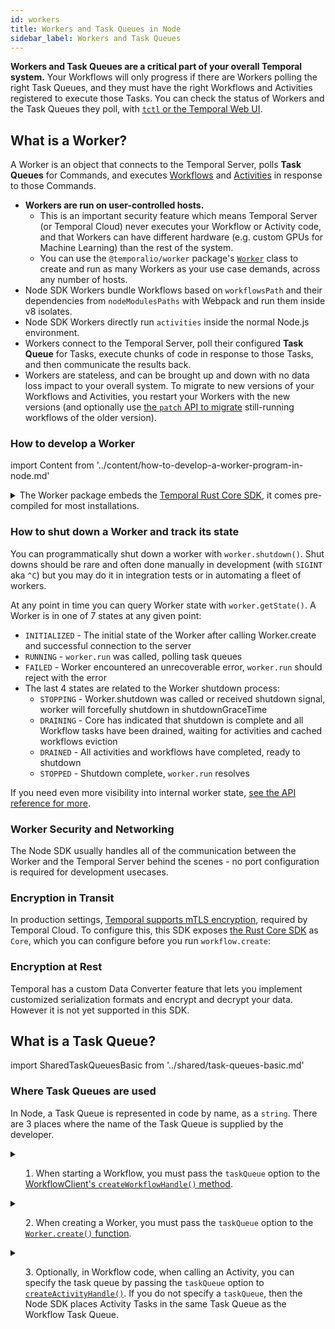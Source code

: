 ```yaml
---
id: workers
title: Workers and Task Queues in Node
sidebar_label: Workers and Task Queues
---
```


**Workers and Task Queues are a critical part of your overall Temporal system.**
Your Workflows will only progress if there are Workers polling the right Task Queues, and they must have the right Workflows and Activities registered to execute those Tasks.
You can check the status of Workers and the Task Queues they poll, with [`tctl` or the Temporal Web UI](/docs/system-tools/introduction).

## What is a Worker?

A Worker is an object that connects to the Temporal Server, polls **Task Queues** for Commands, and executes [Workflows](/docs/node/workflows) and [Activities](/docs/node/activities) in response to those Commands.

- **Workers are run on user-controlled hosts.**
  - This is an important security feature which means Temporal Server (or Temporal Cloud) never executes your Workflow or Activity code, and that Workers can have different hardware (e.g. custom GPUs for Machine Learning) than the rest of the system.
  - You can use the `@temporalio/worker` package's [`Worker`](https://nodejs.temporal.io/api/classes/worker.Worker) class to create and run as many Workers as your use case demands, across any number of hosts.
- Node SDK Workers bundle Workflows based on `workflowsPath` and their dependencies from `nodeModulesPaths` with Webpack and run them inside v8 isolates.
- Node SDK Workers directly run `activities` inside the normal Node.js environment.
- Workers connect to the Temporal Server, poll their configured **Task Queue** for Tasks, execute chunks of code in response to those Tasks, and then communicate the results back.
- Workers are stateless, and can be brought up and down with no data loss impact to your overall system.
  To migrate to new versions of your Workflows and Activities, you restart your Workers with the new versions (and optionally use [the `patch` API to migrate](/docs/node/versioning) still-running workflows of the older version).

### How to develop a Worker

import Content from '../content/how-to-develop-a-worker-program-in-node.md'

<Content />

<details>
<summary>
The Worker package embeds the <a href="https://github.com/temporalio/sdk-core">Temporal Rust Core SDK</a>, it comes pre-compiled for most installations.
</summary>

We've provided pre-compiled binaries for:

- Mac with an Intel chip: `x86_64-apple-darwin`
- Mac with an Apple chip: `aarch64-apple-darwin`
- Linux with x86_64 architecture: `x86_64-unknown-linux-gnu`
- Windows with x86_64 architecture: `x86_64-pc-windows-gnu` (Windows is not yet supported but it is a [priority for us](https://github.com/temporalio/sdk-node/issues/12)).

If you need to compile the Worker yourself, set up the Rust toolchain by following the instructions [here](https://rustup.rs/).

</details>

### How to shut down a Worker and track its state

You can programmatically shut down a worker with `worker.shutdown()`.
Shut downs should be rare and often done manually in development (with `SIGINT` aka `^C`) but you may do it in integration tests or in automating a fleet of workers.

At any point in time you can query Worker state with `worker.getState()`.
A Worker is in one of 7 states at any given point:

- `INITIALIZED` - The initial state of the Worker after calling Worker.create and successful connection to the server
- `RUNNING` - `worker.run` was called, polling task queues
- `FAILED` - Worker encountered an unrecoverable error, `worker.run` should reject with the error
- The last 4 states are related to the Worker shutdown process:
  - `STOPPING` - Worker.shutdown was called or received shutdown signal, worker will forcefully shutdown in shutdownGraceTime
  - `DRAINING` - Core has indicated that shutdown is complete and all Workflow tasks have been drained, waiting for activities and cached workflows eviction
  - `DRAINED` - All activities and workflows have completed, ready to shutdown
  - `STOPPED` - Shutdown complete, `worker.run` resolves

If you need even more visibility into internal worker state, [see the API reference for more](https://nodejs.temporal.io/api/classes/worker.Worker).

### Worker Security and Networking

The Node SDK usually handles all of the communication between the Worker and the Temporal Server behind the scenes - no port configuration is required for development usecases.

### Encryption in Transit

In production settings, [Temporal supports mTLS encryption](/docs/server/security), required by Temporal Cloud.
To configure this, this SDK exposes [the Rust Core SDK](https://github.com/temporalio/sdk-core) as `Core`, which you can configure before you run `workflow.create`:

<!--SNIPSTART nodejs-mtls-worker-->
<!--SNIPEND-->

### Encryption at Rest

Temporal has a custom Data Converter feature that lets you implement customized serialization formats and encrypt and decrypt your data.
However it is not yet supported in this SDK.

## What is a Task Queue?

import SharedTaskQueuesBasic from '../shared/task-queues-basic.md'

<SharedTaskQueuesBasic
workflowLink="/docs/node/workflows"
workerLink="/docs/node/workers"
/>

### Where Task Queues are used

In Node, a Task Queue is represented in code by name, as a `string`.
There are 3 places where the name of the Task Queue is supplied by the developer.

<details>
<summary>

1. When starting a Workflow, you must pass the `taskQueue` option to the [WorkflowClient's `createWorkflowHandle()` method](https://nodejs.temporal.io/api/classes/client.workflowclient#newworkflowhandle).

</summary>

```ts
const handle = workflowClient.createWorkflowHandle(myWorkflow, {
  taskQueue: 'my-task-queue',
});

const result = await handle.execute();
```

</details>
<details>
<summary>

2. When creating a Worker, you must pass the `taskQueue` option to the [`Worker.create()` function](https://nodejs.temporal.io/api/classes/worker.worker-1#create).

</summary>

```ts
const worker = await Worker.create({
  activities, // imported elsewhere
  taskQueue: 'my-task-queue',
});
```

</details>
<details>
<summary>

3. Optionally, in Workflow code, when calling an Activity, you can specify the task queue by passing the `taskQueue` option to [`createActivityHandle()`](https://nodejs.temporal.io/api/namespaces/workflow#configureactivities). If you do not specify a `taskQueue`, then the Node SDK places Activity Tasks in the same Task Queue as the Workflow Task Queue.

</summary>

```ts
const { greet } = createActivityHandle<typeof activities>({
  taskQueue: 'my-other-task-queue',
  startToCloseTimeout: '1s',
});
```

</details>
